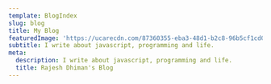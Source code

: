 ```yaml
---
template: BlogIndex
slug: blog
title: My Blog
featuredImage: 'https://ucarecdn.com/87360355-eba3-48d1-b2c8-96b5cf1cd0e3/'
subtitle: I write about javascript, programming and life.
meta:
  description: I write about javascript, programming and life.
  title: Rajesh Dhiman's Blog
---
```


